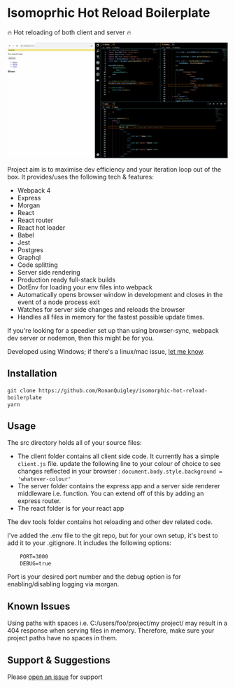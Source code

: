 # Isomoprhic Hot Reload Boilerplate

:fire: Hot reloading of both client and server :fire:

![example-gif](example.gif)

Project aim is to maximise dev efficiency and your iteration loop out of the box. It provides/uses the following tech & features:

-   Webpack 4
-   Express
-   Morgan
-   React
-   React router
-   React hot loader
-   Babel
-   Jest
-   Postgres
-   Graphql
-   Code splitting
-   Server side rendering
-   Production ready full-stack builds
-   DotEnv for loading your env files into webpack
-   Automatically opens browser window in development and closes in the event of a node process exit
-   Watches for server side changes and reloads the browser
-   Handles all files in memory for the fastest possible update times.

If you're looking for a speedier set up than using browser-sync, webpack dev server or nodemon, then this might be for you.

Developed using Windows; if there's a linux/mac issue, [let me know](https://github.com/RonanQuigley/isomorphic-hot-reload-boilerplate/issues).

## Installation

```
git clone https://github.com/RonanQuigley/isomorphic-hot-reload-boilerplate
yarn
```

## Usage

The src directory holds all of your source files:

-   The client folder contains all client side code. It currently has a simple `client.js` file. update the following line to your colour of choice to see changes reflected in your browser : `document.body.style.background = 'whatever-colour'`
-   The server folder contains the express app and a server side renderer middleware i.e. function. You can extend off of this by adding an express router.
-   The react folder is for your react app

The dev tools folder contains hot reloading and other dev related code.

I've added the .env file to the git repo, but for your own setup, it's best to add it to your .gitignore. It includes the following options:

```
    PORT=3000
    DEBUG=true
```

Port is your desired port number and the debug option is for enabling/disabling logging via morgan.

## Known Issues

Using paths with spaces i.e. C:/users/foo/project/my project/ may result in a 404 response when serving files in memory. Therefore, make sure your project paths have no spaces in them.

## Support & Suggestions

Please [open an issue](https://github.com/RonanQuigley/isomorphic-hot-reload-boilerplate/issues) for support
